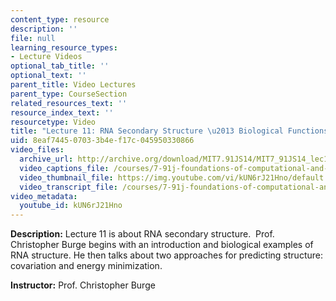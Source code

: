 ```yaml
---
content_type: resource
description: ''
file: null
learning_resource_types:
- Lecture Videos
optional_tab_title: ''
optional_text: ''
parent_title: Video Lectures
parent_type: CourseSection
related_resources_text: ''
resource_index_text: ''
resourcetype: Video
title: "Lecture 11: RNA Secondary Structure \u2013 Biological Functions and Prediction"
uid: 8eaf7445-0703-3b4e-f17c-045950330866
video_files:
  archive_url: http://archive.org/download/MIT7.91JS14/MIT7_91JS14_lec11_300k.mp4
  video_captions_file: /courses/7-91j-foundations-of-computational-and-systems-biology-spring-2014/6493ea79d05555e2bee6aa942cd95251_kUN6rJ21Hno.vtt
  video_thumbnail_file: https://img.youtube.com/vi/kUN6rJ21Hno/default.jpg
  video_transcript_file: /courses/7-91j-foundations-of-computational-and-systems-biology-spring-2014/a55f66beeb318266288693f37e35f337_kUN6rJ21Hno.pdf
video_metadata:
  youtube_id: kUN6rJ21Hno
---
```


**Description:** Lecture 11 is about RNA secondary structure.  Prof. Christopher Burge begins with an introduction and biological examples of RNA structure. He then talks about two approaches for predicting structure: covariation and energy minimization.

**Instructor:** Prof. Christopher Burge
